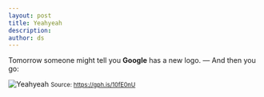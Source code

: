 ```yaml
---
layout: post
title: Yeahyeah
description:
author: ds
---
```


Tomorrow someone might tell you __Google__ has a new logo.
— And then you go:

![Yeahyeah](https://i.giphy.com/dPCyndUAgzlnO.gif)
<small>Source: https://gph.is/10fE0nU</small>
